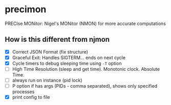 # precimon

PRECIse MONitor: Nigel's MONitor (NMON) for more accurate computations

## How is this different from njmon

- [x] Correct JSON Format (fix structure)
- [x] Graceful Exit: Handles SIGTERM... ends on next cycle
- [x] Cycle timers to debug sleeping time using `-T` option
- [ ] High Time Resolution (sleep and get time). Monotonic clock. Absolute Time.
- [ ] always run on instance (pid lock)
- [ ] P option if has args (PIDs - comma separated), shows only specified processes
- [x] print config to file
